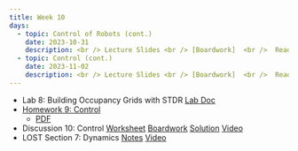 ```yaml
---
title: Week 10
days:
  - topic: Control of Robots (cont.)
    date: 2023-10-31
    description: <br /> Lecture Slides <br /> [Boardwork]  <br />  Reading
  - topic: Control (cont.)
    date: 2023-11-02
    description: <br /> Lecture Slides <br /> [Boardwork]  <br />  Reading
---
```


- Lab 8: Building Occupancy Grids with STDR [Lab Doc](../assets/labs/lab8.pdf) 
- [Homework 9: Control](../assets/hw/hw9.zip) 
  - [PDF](../assets/hw/hw9_assignment.pdf)
- Discussion 10: Control [Worksheet](../assets/discussions/D10_Control.pdf) [Boardwork](../assets/discussions/D10_Control_boardwork.pdf) [Solution](../assets/discussions/D10_Control_soln.pdf) [Video](https://youtu.be/Qyy5YsKKyZQ)
- LOST Section 7: Dynamics [Notes](../assets/lost/LOST_Dynamics.pdf) [Video](https://youtu.be/VqTuPGxp5EQ)

<a id="Week11"></a>

